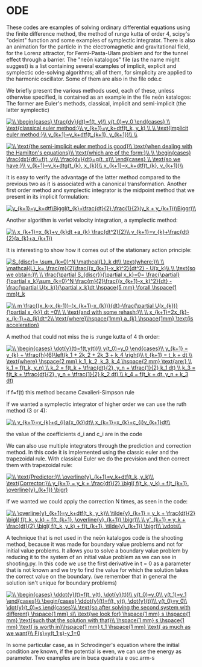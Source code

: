 # ODE
These codes are examples of solving ordinary differential equations using the finite difference method, the method of runge kutta of order 4, scipy's "odeint" function and some examples of symplectic integrator.
There is also an animation for the particle in the electromagnetic and gravitational field, for the Lorenz attractor, for Fermi-Pasta-Ulam problem and for the tunnel effect through a barrier.
The "neōn katalogos" file (as the name might suggest) is a list containing several examples of implicit, explicit and symplectic ode-solving algorithms; all of them, for simplicity are applied to the harmonic oscillator. Some of them are also in the file ode.c

We briefly present the various methods used, each of these, unless otherwise specified, is contained as an example in the file neōn katalogos: 
The former are Euler's methods, classical, implicit and semi-implicit (the latter symplectic)


<a href="https://www.codecogs.com/eqnedit.php?latex=\\&space;\begin{cases}&space;\frac{dy}{dt}=f(t,&space;y)\\&space;y(t_0)=y_0&space;\end{cases}&space;\\&space;\text{classical&space;euler&space;method:}\\&space;y_{k&plus;1}=y_k&plus;dtf(t_k,&space;y_k)&space;\\&space;\\&space;\text{implicit&space;euler&space;method:}\\&space;y_{k&plus;1}=y_k&plus;dtf(t_{k&plus;1},&space;y_{k&plus;1})\\&space;\\" target="_blank"><img src="https://latex.codecogs.com/gif.latex?\\&space;\begin{cases}&space;\frac{dy}{dt}=f(t,&space;y)\\&space;y(t_0)=y_0&space;\end{cases}&space;\\&space;\text{classical&space;euler&space;method:}\\&space;y_{k&plus;1}=y_k&plus;dtf(t_k,&space;y_k)&space;\\&space;\\&space;\text{implicit&space;euler&space;method:}\\&space;y_{k&plus;1}=y_k&plus;dtf(t_{k&plus;1},&space;y_{k&plus;1})\\&space;\\" title="\\ \begin{cases} \frac{dy}{dt}=f(t, y)\\ y(t_0)=y_0 \end{cases} \\ \text{classical euler method:}\\ y_{k+1}=y_k+dtf(t_k, y_k) \\ \\ \text{implicit euler method:}\\ y_{k+1}=y_k+dtf(t_{k+1}, y_{k+1})\\ \\" /></a>



<a href="https://www.codecogs.com/eqnedit.php?latex=\\&space;\text{the&space;semi-implicit&space;euler&space;method&space;is&space;good}\\&space;\text{when&space;dealing&space;with&space;the&space;Hamilton's&space;equations}\\&space;\text{which&space;are&space;of&space;the&space;form:}\\&space;\\&space;\begin{cases}&space;\frac{dx}{dt}=f(t,&space;v)\\&space;\frac{dv}{dt}=g(t,&space;x)\\&space;\end{cases}&space;\\&space;\text{so&space;we&space;have:}\\&space;v_{k&plus;1}=v_k&plus;dtg(t_{k},&space;x_{k})\\&space;x_{k&plus;1}=x_k&plus;dtf(t_{k},&space;v_{k&plus;1})\\" target="_blank"><img src="https://latex.codecogs.com/gif.latex?\\&space;\text{the&space;semi-implicit&space;euler&space;method&space;is&space;good}\\&space;\text{when&space;dealing&space;with&space;the&space;Hamilton's&space;equations}\\&space;\text{which&space;are&space;of&space;the&space;form:}\\&space;\\&space;\begin{cases}&space;\frac{dx}{dt}=f(t,&space;v)\\&space;\frac{dv}{dt}=g(t,&space;x)\\&space;\end{cases}&space;\\&space;\text{so&space;we&space;have:}\\&space;v_{k&plus;1}=v_k&plus;dtg(t_{k},&space;x_{k})\\&space;x_{k&plus;1}=x_k&plus;dtf(t_{k},&space;v_{k&plus;1})\\" title="\\ \text{the semi-implicit euler method is good}\\ \text{when dealing with the Hamilton's equations}\\ \text{which are of the form:}\\ \\ \begin{cases} \frac{dx}{dt}=f(t, v)\\ \frac{dv}{dt}=g(t, x)\\ \end{cases} \\ \text{so we have:}\\ v_{k+1}=v_k+dtg(t_{k}, x_{k})\\ x_{k+1}=x_k+dtf(t_{k}, v_{k+1})\\" /></a>


it is easy to verify the advantage of the latter method compared to the previous two as it is associated with a canonical transformation.
Another first order method and symplectic integrator is the midpoint method that we present in its implicit formulation:

<a href="https://www.codecogs.com/eqnedit.php?latex=y_{k&plus;1}=y_k&plus;dtf\Biggl(t_{k}&plus;\frac{dt}{2},\frac{1}{2}(y_k&space;&plus;&space;y_{k&plus;1})\Biggr)\\" target="_blank"><img src="https://latex.codecogs.com/gif.latex?y_{k&plus;1}=y_k&plus;dtf\Biggl(t_{k}&plus;\frac{dt}{2},\frac{1}{2}(y_k&space;&plus;&space;y_{k&plus;1})\Biggr)\\" title="y_{k+1}=y_k+dtf\Biggl(t_{k}+\frac{dt}{2},\frac{1}{2}(y_k + y_{k+1})\Biggr)\\" /></a>


Another algorithm is verlet velocity integration, a symplectic method:

<a href="https://www.codecogs.com/eqnedit.php?latex=\\&space;x_{k&plus;1}=x_{k}&plus;v_{k}dt&space;&plus;a_{k}&space;\frac{dt^2}{2}\\&space;v_{k&plus;1}=v_{k}&plus;\frac{dt}{2}(a_{k}&plus;a_{k&plus;1})" target="_blank"><img src="https://latex.codecogs.com/gif.latex?\\&space;x_{k&plus;1}=x_{k}&plus;v_{k}dt&space;&plus;a_{k}&space;\frac{dt^2}{2}\\&space;v_{k&plus;1}=v_{k}&plus;\frac{dt}{2}(a_{k}&plus;a_{k&plus;1})" title="\\ x_{k+1}=x_{k}+v_{k}dt +a_{k} \frac{dt^2}{2}\\ v_{k+1}=v_{k}+\frac{dt}{2}(a_{k}+a_{k+1})" /></a>


It is interesting to show how it comes out of the stationary action principle:

<a href="https://www.codecogs.com/eqnedit.php?latex=S_{discr}=&space;\sum_{k=0}^N&space;\mathcal{L}_k&space;dt\\&space;\text{where:}\\&space;\\&space;\mathcal{L}_k=&space;\frac{m}{2}\frac{(x_{k&plus;1}-x_k)^2}{dt^2}&space;-&space;U(x_k)\\&space;\\&space;\text{so&space;we&space;obtain:}\\&space;\\&space;\frac{\partial&space;S_{discr}}{\partial&space;x_k}=0=&space;\frac{\partial}{\partial&space;x_k}\sum_{k=0}^N&space;\frac{m}{2}\frac{(x_{k&plus;1}-x_k)^2}{dt}&space;-&space;\frac{\partial&space;U(x_k)}{\partial&space;x_k}dt&space;\hspace{5&space;mm}&space;\forall&space;\hspace{1&space;mm}t_k" target="_blank"><img src="https://latex.codecogs.com/gif.latex?S_{discr}=&space;\sum_{k=0}^N&space;\mathcal{L}_k&space;dt\\&space;\text{where:}\\&space;\\&space;\mathcal{L}_k=&space;\frac{m}{2}\frac{(x_{k&plus;1}-x_k)^2}{dt^2}&space;-&space;U(x_k)\\&space;\\&space;\text{so&space;we&space;obtain:}\\&space;\\&space;\frac{\partial&space;S_{discr}}{\partial&space;x_k}=0=&space;\frac{\partial}{\partial&space;x_k}\sum_{k=0}^N&space;\frac{m}{2}\frac{(x_{k&plus;1}-x_k)^2}{dt}&space;-&space;\frac{\partial&space;U(x_k)}{\partial&space;x_k}dt&space;\hspace{5&space;mm}&space;\forall&space;\hspace{1&space;mm}t_k" title="S_{discr}= \sum_{k=0}^N \mathcal{L}_k dt\\ \text{where:}\\ \\ \mathcal{L}_k= \frac{m}{2}\frac{(x_{k+1}-x_k)^2}{dt^2} - U(x_k)\\ \\ \text{so we obtain:}\\ \\ \frac{\partial S_{discr}}{\partial x_k}=0= \frac{\partial}{\partial x_k}\sum_{k=0}^N \frac{m}{2}\frac{(x_{k+1}-x_k)^2}{dt} - \frac{\partial U(x_k)}{\partial x_k}dt \hspace{5 mm} \forall \hspace{1 mm}t_k" /></a>


<a href="https://www.codecogs.com/eqnedit.php?latex=\\&space;m&space;\frac{(x_k-x_{k-1})-(x_{k&plus;1}-x_{k})}{dt}-\frac{\partial&space;U(x_{k})}{\partial&space;x_{k}}&space;dt&space;=0\\&space;\\&space;\text{and&space;with&space;some&space;rehash:}\\&space;\\&space;x_{k&plus;1}=2x_{k}-x_{k-1}&plus;a_{k}dt^2\\&space;\text{where}\hspace{1mm}&space;a_{k}&space;\hspace{1mm}&space;\text{is&space;acceleration}" target="_blank"><img src="https://latex.codecogs.com/gif.latex?\\&space;m&space;\frac{(x_k-x_{k-1})-(x_{k&plus;1}-x_{k})}{dt}-\frac{\partial&space;U(x_{k})}{\partial&space;x_{k}}&space;dt&space;=0\\&space;\\&space;\text{and&space;with&space;some&space;rehash:}\\&space;\\&space;x_{k&plus;1}=2x_{k}-x_{k-1}&plus;a_{k}dt^2\\&space;\text{where}\hspace{1mm}&space;a_{k}&space;\hspace{1mm}&space;\text{is&space;acceleration}" title="\\ m \frac{(x_k-x_{k-1})-(x_{k+1}-x_{k})}{dt}-\frac{\partial U(x_{k})}{\partial x_{k}} dt =0\\ \\ \text{and with some rehash:}\\ \\ x_{k+1}=2x_{k}-x_{k-1}+a_{k}dt^2\\ \text{where}\hspace{1mm} a_{k} \hspace{1mm} \text{is acceleration}" /></a>



A method that could not miss the is :runge kutta of 4 th order:


<a href="https://www.codecogs.com/eqnedit.php?latex=\\&space;\begin{cases}&space;\dot{y}(t)=f(t,y(t))\\&space;y(t_0)=y_0&space;\end{cases}\\&space;y_{k&plus;1}&space;=&space;y_{k}&space;&plus;&space;\tfrac{h}{6}\left(k_1&space;&plus;&space;2k_2&space;&plus;&space;2k_3&space;&plus;&space;k_4&space;\right)\\&space;t_{k&plus;1}&space;=&space;t_k&space;&plus;&space;dt&space;\\&space;\text{where}&space;\hspace{2&space;mm}&space;k_1,&space;k_2,&space;k_3,&space;k_4&space;\hspace{2&space;mm}&space;\text{are:}&space;\\&space;k_1&space;=&space;f(t_k,&space;y_n)&space;\\&space;k_2&space;=&space;f(t_k&space;&plus;&space;\tfrac{dt}{2},&space;y_n&space;&plus;&space;\tfrac{1}{2}&space;k_1&space;dt)&space;\\&space;k_3&space;=&space;f(t_k&space;&plus;&space;\tfrac{dt}{2},&space;y_n&space;&plus;&space;\tfrac{1}{2}&space;k_2&space;dt)&space;\\&space;k_4&space;=&space;f(t_k&space;&plus;&space;dt,&space;y_n&space;&plus;&space;k_3&space;dt)" target="_blank"><img src="https://latex.codecogs.com/gif.latex?\\&space;\begin{cases}&space;\dot{y}(t)=f(t,y(t))\\&space;y(t_0)=y_0&space;\end{cases}\\&space;y_{k&plus;1}&space;=&space;y_{k}&space;&plus;&space;\tfrac{h}{6}\left(k_1&space;&plus;&space;2k_2&space;&plus;&space;2k_3&space;&plus;&space;k_4&space;\right)\\&space;t_{k&plus;1}&space;=&space;t_k&space;&plus;&space;dt&space;\\&space;\text{where}&space;\hspace{2&space;mm}&space;k_1,&space;k_2,&space;k_3,&space;k_4&space;\hspace{2&space;mm}&space;\text{are:}&space;\\&space;k_1&space;=&space;f(t_k,&space;y_n)&space;\\&space;k_2&space;=&space;f(t_k&space;&plus;&space;\tfrac{dt}{2},&space;y_n&space;&plus;&space;\tfrac{1}{2}&space;k_1&space;dt)&space;\\&space;k_3&space;=&space;f(t_k&space;&plus;&space;\tfrac{dt}{2},&space;y_n&space;&plus;&space;\tfrac{1}{2}&space;k_2&space;dt)&space;\\&space;k_4&space;=&space;f(t_k&space;&plus;&space;dt,&space;y_n&space;&plus;&space;k_3&space;dt)" title="\\ \begin{cases} \dot{y}(t)=f(t,y(t))\\ y(t_0)=y_0 \end{cases}\\ y_{k+1} = y_{k} + \tfrac{h}{6}\left(k_1 + 2k_2 + 2k_3 + k_4 \right)\\ t_{k+1} = t_k + dt \\ \text{where} \hspace{2 mm} k_1, k_2, k_3, k_4 \hspace{2 mm} \text{are:} \\ k_1 = f(t_k, y_n) \\ k_2 = f(t_k + \tfrac{dt}{2}, y_n + \tfrac{1}{2} k_1 dt) \\ k_3 = f(t_k + \tfrac{dt}{2}, y_n + \tfrac{1}{2} k_2 dt) \\ k_4 = f(t_k + dt, y_n + k_3 dt)" /></a>

if f=f(t) this method became Cavalieri-Simpson rule


If we wanted a symplectic integrator of higher order we can use the ruth method (3 or 4):

<a href="https://www.codecogs.com/eqnedit.php?latex=\\&space;v_{k&plus;1}=v_{k}&plus;d_{i}a(x_{k})dt\\&space;x_{k&plus;1}=x_{k}&plus;c_{i}v_{k&plus;1}dt\\" target="_blank"><img src="https://latex.codecogs.com/gif.latex?\\&space;v_{k&plus;1}=v_{k}&plus;d_{i}a(x_{k})dt\\&space;x_{k&plus;1}=x_{k}&plus;c_{i}v_{k&plus;1}dt\\" title="\\ v_{k+1}=v_{k}+d_{i}a(x_{k})dt\\ x_{k+1}=x_{k}+c_{i}v_{k+1}dt\\" /></a>


the value of the coefficients d_i and c_i are in the code



We can also use multiple integrators through  the prediction and correction method.
In this code it is implemented using the classic euler and the trapezoidal rule.
With classical Euler we do the prevision and then correct them with trapezoidal rule:


<a href="https://www.codecogs.com/eqnedit.php?latex=\\&space;\text{Predictor:}\\&space;\overline{y}_{k&plus;1}=y_k&plus;dtf(t_k,&space;y_k)\\&space;\text{Corrector:}\\&space;y_{k&plus;1}&space;=&space;y_k&space;&plus;&space;\frac{dt}{2}&space;\bigl(&space;f(t_k,&space;y_k)&space;&plus;&space;f(t_{k&plus;1},&space;\overline{y}_{k&plus;1})&space;\bigr)" target="_blank"><img src="https://latex.codecogs.com/gif.latex?\\&space;\text{Predictor:}\\&space;\overline{y}_{k&plus;1}=y_k&plus;dtf(t_k,&space;y_k)\\&space;\text{Corrector:}\\&space;y_{k&plus;1}&space;=&space;y_k&space;&plus;&space;\frac{dt}{2}&space;\bigl(&space;f(t_k,&space;y_k)&space;&plus;&space;f(t_{k&plus;1},&space;\overline{y}_{k&plus;1})&space;\bigr)" title="\\ \text{Predictor:}\\ \overline{y}_{k+1}=y_k+dtf(t_k, y_k)\\ \text{Corrector:}\\ y_{k+1} = y_k + \frac{dt}{2} \bigl( f(t_k, y_k) + f(t_{k+1}, \overline{y}_{k+1}) \bigr)" /></a>


If we wanted we could apply the correction N times, as seen in the code:

<a href="https://www.codecogs.com/eqnedit.php?latex=\\&space;\overline{y}_{k&plus;1}=y_k&plus;dtf(t_k,&space;y_k)\\&space;\tilde{y}_{k&plus;1}&space;=&space;y_k&space;&plus;&space;\frac{dt}{2}&space;\bigl(&space;f(t_k,&space;y_k)&space;&plus;&space;f(t_{k&plus;1},&space;\overline{y}_{k&plus;1})&space;\bigr)\\&space;\\&space;y'_{k&plus;1}&space;=&space;y_k&space;&plus;&space;\frac{dt}{2}&space;\bigl(&space;f(t_k,&space;y_k)&space;&plus;&space;f(t_{k&plus;1},&space;\tilde{y}_{k&plus;1})&space;\bigr)\\&space;\vdots\\" target="_blank"><img src="https://latex.codecogs.com/gif.latex?\\&space;\overline{y}_{k&plus;1}=y_k&plus;dtf(t_k,&space;y_k)\\&space;\tilde{y}_{k&plus;1}&space;=&space;y_k&space;&plus;&space;\frac{dt}{2}&space;\bigl(&space;f(t_k,&space;y_k)&space;&plus;&space;f(t_{k&plus;1},&space;\overline{y}_{k&plus;1})&space;\bigr)\\&space;\\&space;y'_{k&plus;1}&space;=&space;y_k&space;&plus;&space;\frac{dt}{2}&space;\bigl(&space;f(t_k,&space;y_k)&space;&plus;&space;f(t_{k&plus;1},&space;\tilde{y}_{k&plus;1})&space;\bigr)\\&space;\vdots\\" title="\\ \overline{y}_{k+1}=y_k+dtf(t_k, y_k)\\ \tilde{y}_{k+1} = y_k + \frac{dt}{2} \bigl( f(t_k, y_k) + f(t_{k+1}, \overline{y}_{k+1}) \bigr)\\ \\ y'_{k+1} = y_k + \frac{dt}{2} \bigl( f(t_k, y_k) + f(t_{k+1}, \tilde{y}_{k+1}) \bigr)\\ \vdots\\" /></a>


A technique that is not used in the neōn katalogos code is the shooting method, because it was made for  boundary value problems and not for initial value problems.
It allows you to solve a boundary value problem by reducing it to the system of an initial value problem as we can see in shooting.py.
In this code we use the first derivative in t = 0  as a parameter that is not known and we try to find the value for which the solution takes the correct value on the boundary.
(we remember that in general the solution isn't unique for boundary problems)


<a href="https://www.codecogs.com/eqnedit.php?latex=\\&space;\begin{cases}&space;\ddot{y}(t)=f(t,&space;y(t),&space;\dot{y}(t))\\&space;y(t_0)=y_0\\&space;y(t_1)=y_1&space;\end{cases}\\&space;\begin{cases}&space;\ddot{y}(t)=f(t,&space;y(t),&space;\dot{y}(t))\\&space;y(t_0)=y_0\\&space;\dot{y}(t_0)=s&space;\end{cases}\\&space;\text{so&space;after&space;solving&space;the&space;second&space;system&space;with&space;different}&space;\hspace{1&space;mm}&space;s\\&space;\text{we&space;look&space;for}&space;\hspace{1&space;mm}&space;s&space;\hspace{1&space;mm}&space;\text{such&space;that&space;the&space;solution&space;with&space;that}\\&space;\hspace{1&space;mm}&space;s&space;\hspace{1&space;mm}&space;\text{&space;is&space;worth&space;in}\hspace{1&space;mm}&space;t_1&space;\hspace{1&space;mm}&space;\text{&space;as&space;much&space;as&space;we&space;want}\\&space;F(s)=y(t_1;s)-y_1=0" target="_blank"><img src="https://latex.codecogs.com/gif.latex?\\&space;\begin{cases}&space;\ddot{y}(t)=f(t,&space;y(t),&space;\dot{y}(t))\\&space;y(t_0)=y_0\\&space;y(t_1)=y_1&space;\end{cases}\\&space;\begin{cases}&space;\ddot{y}(t)=f(t,&space;y(t),&space;\dot{y}(t))\\&space;y(t_0)=y_0\\&space;\dot{y}(t_0)=s&space;\end{cases}\\&space;\text{so&space;after&space;solving&space;the&space;second&space;system&space;with&space;different}&space;\hspace{1&space;mm}&space;s\\&space;\text{we&space;look&space;for}&space;\hspace{1&space;mm}&space;s&space;\hspace{1&space;mm}&space;\text{such&space;that&space;the&space;solution&space;with&space;that}\\&space;\hspace{1&space;mm}&space;s&space;\hspace{1&space;mm}&space;\text{&space;is&space;worth&space;in}\hspace{1&space;mm}&space;t_1&space;\hspace{1&space;mm}&space;\text{&space;as&space;much&space;as&space;we&space;want}\\&space;F(s)=y(t_1;s)-y_1=0" title="\\ \begin{cases} \ddot{y}(t)=f(t, y(t), \dot{y}(t))\\ y(t_0)=y_0\\ y(t_1)=y_1 \end{cases}\\ \begin{cases} \ddot{y}(t)=f(t, y(t), \dot{y}(t))\\ y(t_0)=y_0\\ \dot{y}(t_0)=s \end{cases}\\ \text{so after solving the second system with different} \hspace{1 mm} s\\ \text{we look for} \hspace{1 mm} s \hspace{1 mm} \text{such that the solution with that}\\ \hspace{1 mm} s \hspace{1 mm} \text{ is worth in}\hspace{1 mm} t_1 \hspace{1 mm} \text{ as much as we want}\\ F(s)=y(t_1;s)-y_1=0" /></a>


In some particular case, as in Schrodinger's equation where the initial condition are known, if the potential is even, we can use the energy as parameter.
Two examples are in buca quadrata e osc.arm-s

